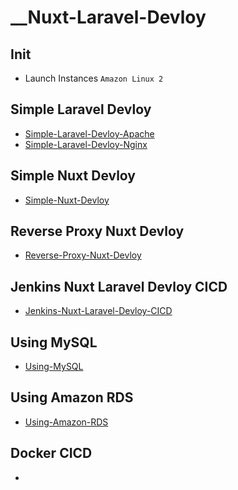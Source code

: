 # __Nuxt-Laravel-Devloy

## Init

- Launch Instances `Amazon Linux 2`

## Simple Laravel Devloy

- [Simple-Laravel-Devloy-Apache](https://github.com/zawkhantmaung-scm/__Nuxt-Laravel-Devloy/blob/main/README/Simple-Laravel-Devloy-Apache.md)
- [Simple-Laravel-Devloy-Nginx](https://github.com/zawkhantmaung-scm/__Nuxt-Laravel-Devloy/blob/main/README/Simple-Laravel-Devloy-Nginx.md)

## Simple Nuxt Devloy

- [Simple-Nuxt-Devloy](https://github.com/zawkhantmaung-scm/__Nuxt-Laravel-Devloy/blob/main/README/Simple-Nuxt-Devloy.md)

## Reverse Proxy Nuxt Devloy

- [Reverse-Proxy-Nuxt-Devloy](https://github.com/zawkhantmaung-scm/__Nuxt-Laravel-Devloy/blob/main/README/Reverse-Proxy-Nuxt-Devloy.md)

## Jenkins Nuxt Laravel Devloy CICD

- [Jenkins-Nuxt-Laravel-Devloy-CICD](https://github.com/zawkhantmaung-scm/__Nuxt-Laravel-Devloy/blob/main/README/Jenkins-Nuxt-Laravel-Devloy-CICD.md)

## Using MySQL

- [Using-MySQL](https://github.com/zawkhantmaung-scm/__Nuxt-Laravel-Devloy/blob/main/README/Using-MySQL.md)

## Using Amazon RDS

- [Using-Amazon-RDS](https://github.com/zawkhantmaung-scm/__Nuxt-Laravel-Devloy/blob/main/README/Using-Amazon-RDS.md)


## Docker CICD

-
